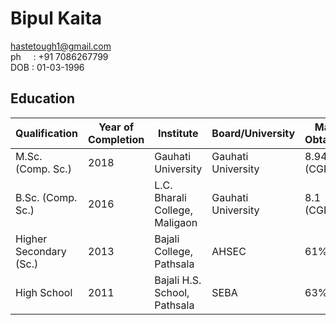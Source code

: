 <!---
# hello world!
![profile pic](https://images.pexels.com/photos/771742/pexels-photo-771742.jpeg?auto=compress&cs=tinysrgb&dpr=1&w=500)

Languages |Built-in Features|
----------|-----------------|
C++|AOT<br>Object Oriented<br>Statically typed<br>Type casting<br>Manual memory management<br>Pointer<br>Recursion Function<br>Multi threading concurrency<br>Polymorphism<br>Inheritance<br>Abstract Class
C|AOT<br>Procedural<br>Statically types<br>Manual memory management
golang|AOT<br>Procedural<br>Statically typed<br>Type safe<br>channel<br>optional type unsafe package<br>Type casting<br>Type can implement Methods<br>interfaces<br>Multi tasking concurrency using go routines
dart|AOT<br>JIT<br>Object Oriented<br>Garbage collected<br>Type safe<br>Optional dynamically typed<br>Asynchronous support




multi tasking concurrency   = doing multiple work by single resource<br>
multi threading concurrency = doing single work by multiple resource<br>
type safe= compiler can check whether you're using the right types. eg: printf("%s",42); will crash in C lang

[my cv](./cv.md)
-->
# Bipul Kaita
hastetough1@gmail.com<br>
ph &nbsp;&nbsp;&nbsp; : +91 7086267799<br>
DOB : 01-03-1996
## Education

| Qualification | Year of Completion | Institute | Board/University | Mark Obtained |
| ------------- | ------------------ | --------- | ---------------- | ------------- |
| M.Sc. (Comp. Sc.) | 2018 | Gauhati University | Gauhati University | 8.94 (CGPA) |
| B.Sc. (Comp. Sc.) | 2016 | L.C. Bharali College,<br>Maligaon | Gauhati University | 8.1 (CGPA) |
| Higher Secondary (Sc.) | 2013 | Bajali College,<br>Pathsala | AHSEC | 61% |
| High School | 2011 | Bajali H.S. School,<br>Pathsala | SEBA|63% |
